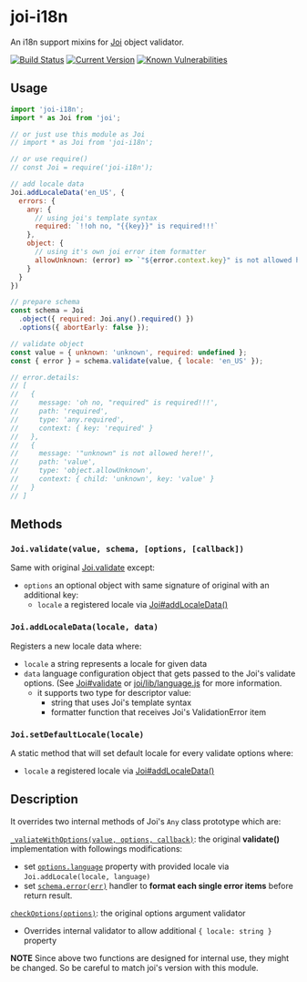 # joi-i18n

An i18n support mixins for [Joi](https://github.com/hapijs/joi) object validator.

[![Build Status](https://travis-ci.org/sini-company/joi-i18n.svg?branch=master)](https://travis-ci.org/sini-company/joi-i18n) [![Current Version](https://img.shields.io/npm/v/good-path-glob.svg?style=flat)](https://www.npmjs.com/package/joi-i18n) [![Known Vulnerabilities](https://snyk.io/test/github/sini-company/joi-i18n/badge.svg)](https://snyk.io/test/github/sini-company/joi-i18n)


## Usage
```js
import 'joi-i18n';
import * as Joi from 'joi';

// or just use this module as Joi
// import * as Joi from 'joi-i18n';

// or use require()
// const Joi = require('joi-i18n');

// add locale data
Joi.addLocaleData('en_US', {
  errors: {
    any: {
      // using joi's template syntax
      required: `!!oh no, "{{key}}" is required!!!`
    },
    object: {
      // using it's own joi error item formatter
      allowUnknown: (error) => `"${error.context.key}" is not allowed here!!`
    }
  }
})

// prepare schema
const schema = Joi
  .object({ required: Joi.any().required() })
  .options({ abortEarly: false });

// validate object
const value = { unknown: 'unknown', required: undefined };
const { error } = schema.validate(value, { locale: 'en_US' });

// error.details:
// [
//   {
//     message: 'oh no, "required" is required!!!',
//     path: 'required',
//     type: 'any.required',
//     context: { key: 'required' }
//   },
//   {
//     message: '"unknown" is not allowed here!!',
//     path: 'value',
//     type: 'object.allowUnknown',
//     context: { child: 'unknown', key: 'value' }
//   }
// ]

```

## Methods

### `Joi.validate(value, schema, [options, [callback])`

Same with original [Joi.validate](
https://github.com/hapijs/joi/blob/master/API.md#validatevalue-schema-options-callback) except:
- `options` an optional object with same signature of original with an additional key:
  - `locale` a registered locale via [Joi#addLocaleData()](#joiaddlocaledatalocale-data)

### `Joi.addLocaleData(locale, data)`

Registers a new locale data where:

- `locale` a string represents a locale for given data
- `data` language configuration object that gets passed to the Joi's validate options.
(See [Joi#validate](https://github.com/hapijs/joi/blob/master/API.md#validatevalue-schema-options-callback) or [joi/lib/language.js](https://github.com/hapijs/joi/blob/master/lib/language.js) for more information.
  - it supports two type for descriptor value:
    - string that uses Joi's template syntax
    - formatter function that receives Joi's ValidationError item

### `Joi.setDefaultLocale(locale)`

A static method that will set default locale for every validate options where:

- `locale` a registered locale via [Joi#addLocaleData()](#joiaddlocaledatalocale-data)

## Description

It overrides two internal methods of Joi's `Any` class prototype which are:

[`_valiateWithOptions(value, options, callback)`](https://github.com/hapijs/joi/blob/v10.6.0/lib/types/any/index.js#L643): the original **validate()** implementation with followings modifications:
- set [`options.language`](https://github.com/hapijs/joi/blob/master/API.md#validatevalue-schema-options-callback) property with provided locale via `Joi.addLocale(locale, language)`
- set [`schema.error(err)`](https://github.com/hapijs/joi/blob/master/API.md#anyerrorerr) handler to **format each single error items** before return result.

[`checkOptions(options)`](https://github.com/hapijs/joi/blob/v10.6.0/lib/types/any/index.js#L84): the original options argument validator
- Overrides internal validator to allow additional `{ locale: string }` property

**NOTE**
Since above two functions are designed for internal use, they might be changed.
So be careful to match joi's version with this module.

